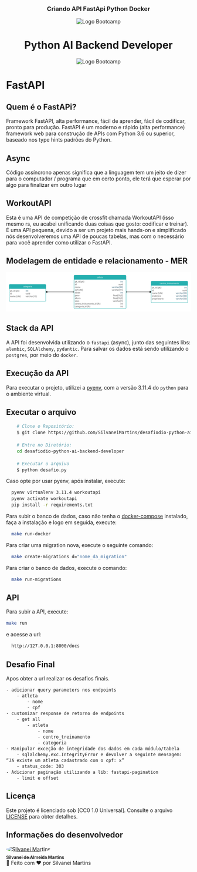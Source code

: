 <h3 align="center">
  Criando API FastApi Python Docker
</h3>

<div align="center">
<img src="https://hermes.digitalinnovation.one/assets/diome/logo-full.svg" alt="Logo Bootcamp" width="150">

<h1>
    Python AI Backend Developer
</h1>
<img src="https://hermes.dio.me/tracks/648ef080-6c4b-4e54-bf72-34f62030f350.png" alt="Logo Bootcamp" width="400">
</div>

# FastAPI

## Quem é o FastAPi?
  Framework FastAPI, alta performance, fácil de aprender, fácil de codificar, pronto para produção. FastAPI é um moderno e rápido (alta performance) framework web para construção de APIs com Python 3.6 ou superior, baseado nos type hints padrões do Python.

## Async
  Código assíncrono apenas significa que a linguagem tem um jeito de dizer para o computador / programa que em certo ponto, ele terá que esperar por algo para finalizar em outro lugar

## WorkoutAPI
  Esta é uma API de competição de crossfit chamada WorkoutAPI (isso mesmo rs, eu acabei unificando duas coisas que gosto: codificar e treinar). É uma API pequena, devido a ser um projeto mais hands-on e simplificado nós desenvolveremos uma API de poucas tabelas, mas com o necessário para você aprender como utilizar o FastAPI.

## Modelagem de entidade e relacionamento - MER
  ![MER](/mer.jpg "Modelagem de entidade e relacionamento")
  
## Stack da API

A API foi desenvolvida utilizando o `fastapi` (async), junto das seguintes libs: `alembic`, `SQLAlchemy`, `pydantic`. Para salvar os dados está sendo utilizando o `postgres`, por meio do `docker`.

## Execução da API

Para executar o projeto, utilizei a [pyenv](https://github.com/pyenv/pyenv), com a versão 3.11.4 do `python` para o ambiente virtual.


## Executar o arquivo

```bash
    # Clone o Repositório:
    $ git clone https://github.com/SilvaneiMartins/desafiodio-python-ai-backend-developer

    # Entre no Diretório:
    cd desafiodio-python-ai-backend-developer

    # Executar o arquivo
    $ python desafio.py
```
Caso opte por usar pyenv, após instalar, execute:

```bash
  pyenv virtualenv 3.11.4 workoutapi
  pyenv activate workoutapi
  pip install -r requirements.txt
```
Para subir o banco de dados, caso não tenha o [docker-compose](https://docs.docker.com/compose/install/linux/) instalado, faça a instalação e logo em seguida, execute:

```bash
  make run-docker
```
Para criar uma migration nova, execute o seguinte comando:

```bash
  make create-migrations d="nome_da_migration"
```

Para criar o banco de dados, execute o comando:

```bash
  make run-migrations
```

## API

Para subir a API, execute:
```bash
make run
```

e acesse a url:
```bash
  http://127.0.0.1:8000/docs
```

## Desafio Final
  Apos obter a url realizar os desafios finais.

    - adicionar query parameters nos endpoints
        - atleta
            - nome
            - cpf
    - customizar response de retorno de endpoints
        - get all
            - atleta
                - nome
                - centro_treinamento
                - categoria
    - Manipular exceção de integridade dos dados em cada módulo/tabela
        - sqlalchemy.exc.IntegrityError e devolver a seguinte mensagem: “Já existe um atleta cadastrado com o cpf: x”
        - status_code: 303
    - Adicionar paginação utilizando a lib: fastapi-pagination
        - limit e offset

## Licença

Este projeto é licenciado sob [CC0 1.0 Universal]. Consulte o arquivo [LICENSE](https://github.com/SilvaneiMartins/desafiodio-python-ai-backend-developer/blob/master/LICENSE) para obter detalhes.

## Informações do desenvolvedor

<a href="https://github.com/SilvaneiMartins">
    <img
        style="border-radius:50%"
        src="https://github.com/SilvaneiMartins.png"
        width="100px;"
        alt="Silvanei Martins"
    />
    <br />
    <sub>
        <b>Silvanei de Almeida Martins</b>
    </sub>
</a>
     <a href="https://github.com/SilvaneiMartins" title="Silvanei martins" >
 </a>
<br />
🚀 Feito com ❤️ por Silvanei Martins
